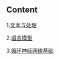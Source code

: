 ## Content

1.[文本与处理](https://www.cnblogs.com/54hys/p/12304489.html)



2.[语言模型](https://www.cnblogs.com/54hys/p/12302705.html)



3.[循环神经网络基础](https://www.cnblogs.com/54hys/p/12304369.html)

